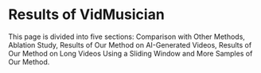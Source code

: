 # Results of VidMusician
This page is divided into five sections: Comparison with Other Methods, Ablation Study, Results of Our Method on AI-Generated Videos, Results of Our Method on Long Videos Using a Sliding Window and More Samples of Our Method.